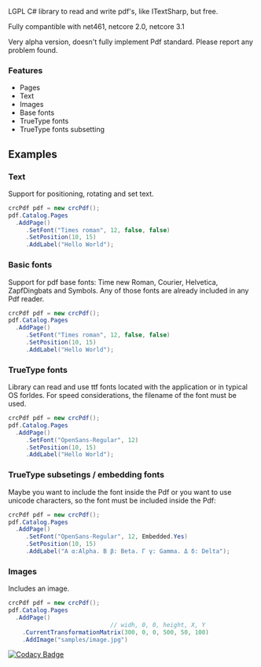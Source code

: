 LGPL C# library to read and write pdf's, like ITextSharp, but free.

Fully compantible with net461, netcore 2.0, netcore 3.1

Very alpha version, doesn't fully implement Pdf standard. Please report any problem found.

### Features
-   Pages
-   Text
-   Images
-   Base fonts
-   TrueType fonts
-   TrueType fonts subsetting

## Examples

### Text
Support for positioning, rotating and set text.
```csharp
crcPdf pdf = new crcPdf();
pdf.Catalog.Pages
  .AddPage()                        
     .SetFont("Times roman", 12, false, false)
     .SetPosition(10, 15)
     .AddLabel("Hello World"); 	
```

### Basic fonts
Support for pdf base fonts: Time new Roman, Courier, Helvetica, ZapfDingbats and Symbols. Any of those fonts are already included in any Pdf reader.

```csharp
crcPdf pdf = new crcPdf();
pdf.Catalog.Pages
  .AddPage()                        
     .SetFont("Times roman", 12, false, false)
     .SetPosition(10, 15)
     .AddLabel("Hello World"); 	
```

### TrueType fonts
Library can read and use ttf fonts located with the application or in typical OS forldes. For speed considerations, the filename of the font must be used.

```csharp
crcPdf pdf = new crcPdf();
pdf.Catalog.Pages
  .AddPage()                        
     .SetFont("OpenSans-Regular", 12)
     .SetPosition(10, 15)
     .AddLabel("Hello World"); 	
```

### TrueType subsetings / embedding fonts
Maybe you want to include the font inside the Pdf or you want to use unicode characters, so the font must be included inside the Pdf:

```csharp
crcPdf pdf = new crcPdf();
pdf.Catalog.Pages
  .AddPage()                        
     .SetFont("OpenSans-Regular", 12, Embedded.Yes)
     .SetPosition(10, 15)
     .AddLabel("Α α:Alpha. Β β: Beta. Γ γ: Gamma. Δ δ: Delta"); 	
```

### Images
Includes an image.

```csharp
crcPdf pdf = new crcPdf();
pdf.Catalog.Pages
  .AddPage()        
                             // widh, 0, 0, height, X, Y
    .CurrentTransformationMatrix(300, 0, 0, 500, 50, 100)
    .AddImage("samples/image.jpg")
```

[![Codacy Badge](https://api.codacy.com/project/badge/Grade/e0969b64ccbf42aa8011a605a5fc2770)](https://app.codacy.com/manual/havocbcn/crcPdf?utm_source=github.com&utm_medium=referral&utm_content=havocbcn/crcPdf&utm_campaign=Badge_Grade_Dashboard)
